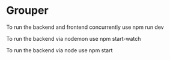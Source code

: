 # Grouper

To run the backend and frontend concurrently use npm run dev

To run the backend via nodemon use npm start-watch

To run the backend via node use npm start
